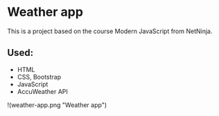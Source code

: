 # Weather app
This is a project based on the course Modern JavaScript from NetNinja.

## Used:
- HTML
- CSS, Bootstrap
- JavaScript
- AccuWeather API

!(weather-app.png "Weather app")